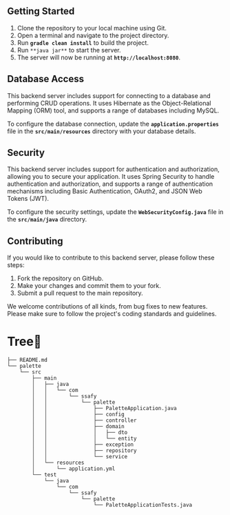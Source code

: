 ## **Getting Started**

1. Clone the repository to your local machine using Git.
2. Open a terminal and navigate to the project directory.
3. Run **`gradle clean install`** to build the project.
4. Run `**java jar**` to start the server.
5. The server will now be running at **`http://localhost:8080`**.

## **Database Access**

This backend server includes support for connecting to a database and performing CRUD operations. It uses Hibernate as the Object-Relational Mapping (ORM) tool, and supports a range of databases including MySQL.

To configure the database connection, update the **`application.properties`** file in the **`src/main/resources`** directory with your database details.

## **Security**

This backend server includes support for authentication and authorization, allowing you to secure your application. It uses Spring Security to handle authentication and authorization, and supports a range of authentication mechanisms including Basic Authentication, OAuth2, and JSON Web Tokens (JWT).

To configure the security settings, update the **`WebSecurityConfig.java`** file in the **`src/main/java`** directory.

## **Contributing**

If you would like to contribute to this backend server, please follow these steps:

1. Fork the repository on GitHub.
2. Make your changes and commit them to your fork.
3. Submit a pull request to the main repository.

We welcome contributions of all kinds, from bug fixes to new features. Please make sure to follow the project's coding standards and guidelines.

# Tree🌳

```
├── README.md
└── palette
    └── src
        ├── main
        │   ├── java
        │   │   └── com
        │   │       └── ssafy
        │   │           └── palette
        │   │               ├── PaletteApplication.java
        │   │               ├── config
        │   │               ├── controller
        │   │               ├── domain
        │   │               │   ├── dto
        │   │               │   └── entity
        │   │               ├── exception
        │   │               ├── repository
        │   │               └── service
        │   └── resources
        │       └── application.yml
        └── test
            └── java
                └── com
                    └── ssafy
                        └── palette
                            └── PaletteApplicationTests.java
```